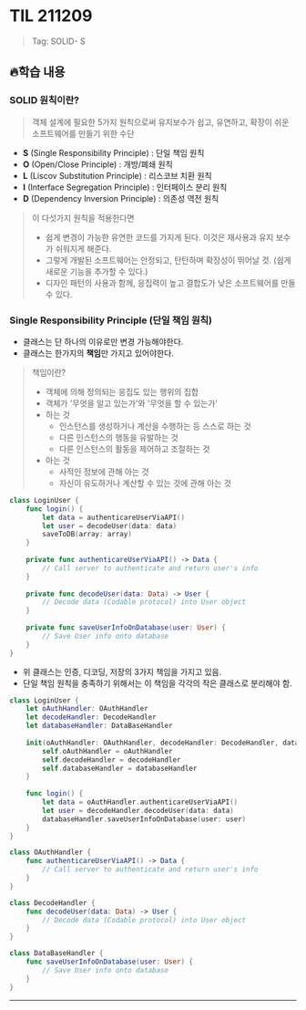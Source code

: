 # TIL 211209
> Tag: SOLID- S

## 🔥학습 내용

### SOLID 원칙이란?
> 객체 설계에 필요한 5가지 원칙으로써 유지보수가 쉽고, 유연하고, 확장이 쉬운 소프트웨어를 만들기 위한 수단

-   **S**  (Single Responsibility Principle) : 단일 책임 원칙
-   **O**  (Open/Close Principle) : 개방/폐쇄 원칙
-   **L**  (Liscov Substitution Principle) : 리스코브 치환 원칙
-   **I**  (Interface Segregation Principle) : 인터페이스 분리 원칙
-   **D**  (Dependency Inversion Principle) : 의존성 역전 원칙
> 이 다섯가지 원칙을 적용한다면
> - 쉽게 변경이 가능한 유연한 코드를 가지게 된다. 이것은 재사용과 유지 보수가 쉬워지게 해준다.
> - 그렇게 개발된 소프트웨어는 안정되고, 탄탄하며 확장성이 뛰어날 것. (쉽게 새로운 기능을 추가할 수 있다.)
> - 디자인 패턴의 사용과 함께, 응집력이 높고 결합도가 낮은 소프트웨어를 만들 수 있다.

### Single Responsibility Principle (단일 책임 원칙)
- 클래스는 단 하나의 이유로만 변경 가능해야한다.
- 클래스는 한가지의 **책임**만 가지고 있어야한다.
> 책임이란?
> - 객체에 의해 정의되는 응집도 있는 행위의 집합
> - 객체가 '무엇을 알고 있는가'와 '무엇을 할 수 있는가'
> - 하는 것
>    - 인스턴스를 생성하거나 계산을 수행하는 등 스스로 하는 것
>    - 다른 인스턴스의 행동을 유발하는 것
>    - 다른 인스턴스의 활동을 제어하고 조절하는 것
>  - 아는 것
>    - 사적인 정보에 관해 아는 것
>    - 자신이 유도하거나 계산할 수 있는 것에 관해 아는 것


```swift
class LoginUser {
    func login() {
        let data = authenticareUserViaAPI()
        let user = decodeUser(data: data)
        saveToDB(array: array)
    }
    
    private func authenticareUserViaAPI() -> Data {
        // Call server to authenticate and return user's info
    }
    
    private func decodeUser(data: Data) -> User {
        // Decode data (Codable protocol) into User object
    }
    
    private func saveUserInfoOnDatabase(user: User) {
        // Save User info onto database
    }
}
```
- 위 클래스는 인증, 디코딩, 저장의 3가지 책임을 가지고 있음.
- 단일 책임 원칙을 충족하기 위해서는 이 책임을 각각의 작은 클래스로 분리해야 함.

```swift
class LoginUser {
    let oAuthHandler: OAuthHandler
    let decodeHandler: DecodeHandler
    let databaseHandler: DataBaseHandler
    
    init(oAuthHandler: OAuthHandler, decodeHandler: DecodeHandler, databaseHandler: DataBaseHandler) {
        self.oAuthHandler = oAuthHandler
        self.decodeHandler = decodeHandler
        self.databaseHandler = databaseHandler
    }
    
    func login() {
        let data = oAuthHandler.authenticareUserViaAPI()
        let user = decodeHandler.decodeUser(data: data)
        databaseHandler.saveUserInfoOnDatabase(user: user)
    }
}

class OAuthHandler {
    func authenticareUserViaAPI() -> Data {
        // Call server to authenticate and return user's info
    }
}

class DecodeHandler {
    func decodeUser(data: Data) -> User {
        // Decode data (Codable protocol) into User object
    }
}

class DataBaseHandler {
    func saveUserInfoOnDatabase(user: User) {
        // Save User info onto database
    }
}
```

---
